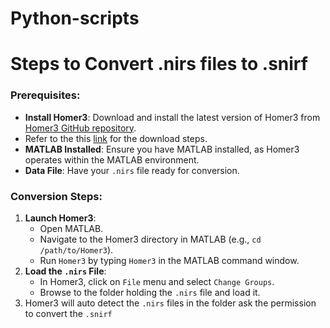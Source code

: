 # Python-scripts

# Steps to Convert .nirs files to .snirf

### Prerequisites:

- **Install Homer3**: Download and install the latest version of Homer3 from [Homer3 GitHub repository](https://github.com/BUNPC/Homer3).
- Refer to the this [link](https://github.com/BUNPC/Homer3/wiki/Download-and-Installation) for the download steps.
- **MATLAB Installed**: Ensure you have MATLAB installed, as Homer3 operates within the MATLAB environment.
- **Data File**: Have your `.nirs` file ready for conversion.

### Conversion Steps:

1. **Launch Homer3**:
    - Open MATLAB.
    - Navigate to the Homer3 directory in MATLAB (e.g., `cd /path/to/Homer3`).
    - Run `Homer3` by typing `Homer3` in the MATLAB command window.
2. **Load the `.nirs` File**:
    - In Homer3, click on `File` menu and select `Change Groups`.
    - Browse to the folder holding the `.nirs` file and load it.
3. Homer3 will auto detect the `.nirs` files in the folder ask the permission to convert the `.snirf`
